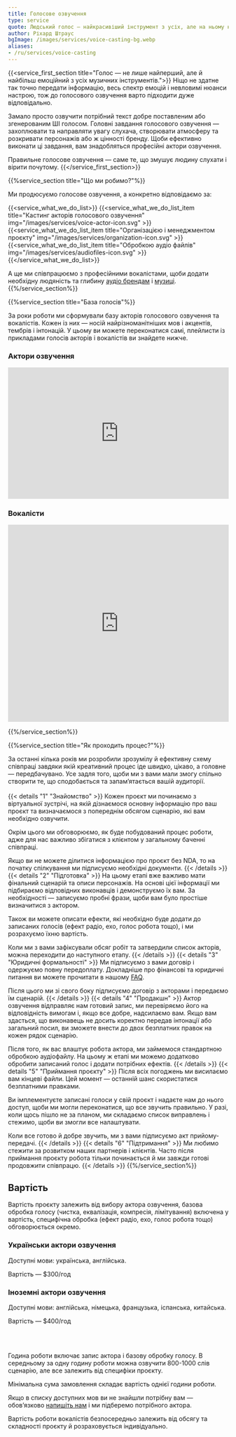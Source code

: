```yaml
---
title: Голосове озвучення
type: service
quote: Людський голос — найкрасивіший інструмент з усіх, але на ньому найважче грати.
author: Ріхард Штраус
bgImage: /images/services/voice-casting-bg.webp
aliases:
- /ru/services/voice-casting
---
```


{{<service_first_section title="Голос — не лише найперший, але й найбільш емоційний з усіх музичних інструментів.">}}
Ніщо не здатне так точно передати інформацію, весь спектр емоцій і невловимі нюанси настрою, тож до голосового озвучення варто підходити дуже відповідально.

Замало просто озвучити потрібний текст добре поставленим або згенерованим ШІ голосом. Головні завдання голосового озвучення — захоплювати та направляти увагу слухача, створювати атмосферу та розкривати персонажів або ж цінності бренду. Щоби ефективно виконати ці завдання, вам знадобляться професійні актори озвучення. 

Правильне голосове озвучення — саме те, що змушує людину слухати і вірити почутому.
{{</service_first_section>}}

{{%service_section title="Що ми робимо?"%}}

Ми продюсуємо голосове озвучення, а конкретно відповідаємо за:

{{<service_what_we_do_list>}}
{{<service_what_we_do_list_item title="Кастинг акторів голосового озвучення" img="/images/services/voice-actor-icon.svg" >}}
{{<service_what_we_do_list_item title="Організацією і менеджментом проєкту" img="/images/services/organization-icon.svg" >}}
{{<service_what_we_do_list_item title="Обробкою аудіо файлів" img="/images/services/audiofiles-icon.svg" >}}
{{</service_what_we_do_list>}}

А ще ми співпрацюємо з професійними вокалістами, щоби додати необхідну людяність та глибину [аудіо брендам](/services/audio-branding) і [музиці](/services/music-composing).
{{%/service_section%}}

{{%service_section title="База голосів"%}}

За роки роботи ми сформували базу акторів голосового озвучення та вокалістів. Кожен із них — носій найрізноманітніших мов і акцентів, тембрів і інтонацій. У цьому ви можете переконатися самі, плейлисти із прикладами голосів акторів і вокалістів ви знайдете нижче.

<h3>Актори озвучення</h3>
<div class="iframe-container mobile-long">
<iframe width="100%" height="300" scrolling="no" frameborder="no" allow="autoplay" src="https://w.soundcloud.com/player/?url=https%3A//api.soundcloud.com/playlists/303617614%3Fsecret_token%3Ds-jgwUQD8Wr0W&color=%23f23b0d&auto_play=false&hide_related=false&show_comments=false&show_user=true&show_reposts=false&show_teaser=false"></iframe>
</div>

<h3>Вокалісти</h3>
<div class="iframe-container mobile-long">
<iframe width="100%" height="450" scrolling="no" frameborder="no" allow="autoplay" src="https://w.soundcloud.com/player/?url=https%3A//api.soundcloud.com/playlists/1259357083%3Fsecret_token%3Ds-vWRXTht4Qep&color=%23f23b0d&auto_play=false&hide_related=false&show_comments=false&show_user=true&show_reposts=false&show_teaser=false"></iframe>
</div>

{{%/service_section%}}

{{%service_section title="Як проходить процес?"%}}

За останні кілька років ми розробили зрозумілу й ефективну схему співпраці завдяки якій креативний процес іде швидко, цікаво, а головне — передбачувано. Усе задля того, щоби ми з вами мали змогу спільно створити те, що сподобається та запам’ятається вашій аудиторії.
<br /><br />
{{< details "1" "Знайомство"  >}}
Кожен проєкт ми починаємо з віртуальної зустрічі, на якій дізнаємося основну інформацію про ваш проєкт та визначаємося з попереднім обсягом сценарію, які вам необхідно озвучити. 

Окрім цього ми обговорюємо, як буде побудований процес роботи, адже для нас важливо збігатися з клієнтом у загальному баченні співпраці.

Якщо ви не можете ділитися інформацією про проєкт без NDA, то на початку спілкування ми підписуємо необхідні документи.
{{< /details  >}}
{{< details "2" "Підготовка"  >}}
На цьому етапі вже важливо мати фінальний сценарій та описи персонажів. На основі цієї інформації ми підбираємо відповідних виконавців і демонструємо їх вам. За необхідності — записуємо пробні фрази, щоби вам було простіше визначитися з актором.

Також ви можете описати ефекти, які необхідно буде додати до записаних голосів (ефект радіо, ехо, голос робота тощо), і ми розрахуємо їхню вартість.

Коли ми з вами зафіксували обсяг робіт та затвердили список акторів, можна переходити до наступного етапу.
{{< /details  >}}
{{< details "3" "Юридичні формальності"  >}}
Ми підписуємо з вами договір і одержуємо повну передоплату. Докладніше про фінансові та юридичні питання ви можете прочитати в нашому [FAQ](/faq).

Після цього ми зі свого боку підписуємо договір з акторами і передаємо їм сценарій.
{{< /details  >}}
{{< details "4" "Продакшн"  >}}
Актор озвучення відправляє нам готовий запис, ми перевіряємо його на відповідність вимогам і, якщо все добре, надсилаємо вам. Якщо вам здасться, що виконавець не досить коректно передав інтонації або загальний посил, ви зможете внести до двох безплатних правок на кожен рядок сценарію.

Після того, як вас влаштує робота актора, ми займемося стандартною обробкою аудіофайлу. На цьому ж етапі ми можемо додатково обробити записаний голос і додати потрібних ефектів.
{{< /details  >}}
{{< details "5" "Приймання проєкту"  >}}
Після всіх погоджень ми висилаємо вам кінцеві файли. Цей момент — останній шанс скористатися безплатними правками.

Ви імплементуєте записані голоси у свій проєкт і надаєте нам до нього доступ, щоби ми могли переконатися, що все звучить правильно. У разі, коли щось пішло не за планом, ми складаємо список виправлень і стежимо, щоби ви змогли все налаштувати.

Коли все готово й добре звучить, ми з вами підписуємо акт прийому-передачі.
{{< /details  >}}
{{< details "6" "Підтримання"  >}}
Ми любимо стежити за розвитком наших партнерів і клієнтів. Часто після приймання проєкту робота тільки починається й ми завжди готові продовжити співпрацю.
{{< /details  >}}
{{%/service_section%}}


<div class="our-prices service-section inline-gap">
    <div class="small-container">
        <h2>Вартість</h2>
        <div>
            <p>
                Вартість проєкту залежить від вибору актора озвучення, базова обробка голосу (чистка, еквалізація, компресія, лімітування) включена у вартість, специфічна обробка (ефект радіо, ехо, голос робота тощо) обговорюється окремо.
            </p>
        </div>
        <h3>Українськи актори озвучення</h3>
        <div>
            <p>Доступні мови: українська, англійська.</p>
            <p>Вартість — $300/год</p>
        </div>
        <h3>Іноземні актори озвучення</h3>
        <div>
            <p>Доступні мови: англійська, німецька, французька, іспанська, китайська.</p>
            <p>Вартість — $400/год</p>
            <br />
            <br />
            <p>Година роботи включає запис актора і базову обробку голосу. В середньому за одну годину роботи можна озвучити 800-1000 слів сценарію, але все залежить від специфіки проєкту.</p>
            <p>Мінімальна сума замовлення складає вартість однієї години роботи.</p>
            <p>Якщо в списку доступних мов ви не знайшли потрібну вам — обов’язково <a href="mailto:connect@vp-production.com">напишіть нам</a> і ми підберемо потрібного актора.</p>
            <p>Вартість роботи вокалістів безпосередньо залежить від обсягу та складності проєкту й розраховується індивідуально.</p>
        </div>
    </div>
</div>